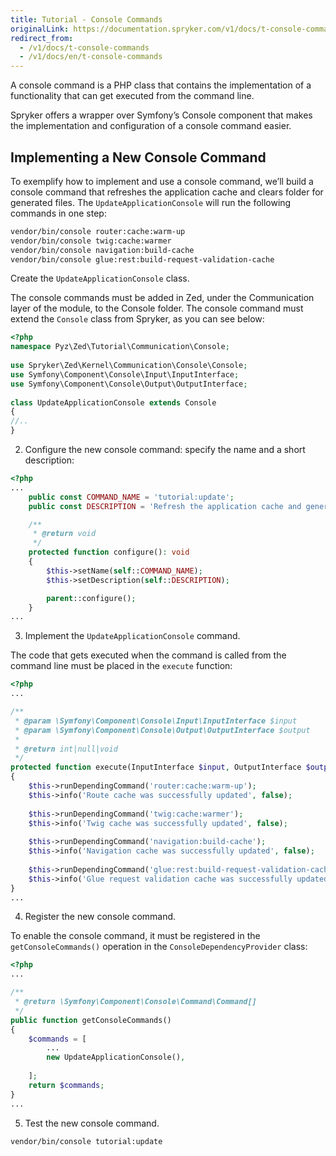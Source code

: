 ```yaml
---
title: Tutorial - Console Commands
originalLink: https://documentation.spryker.com/v1/docs/t-console-commands
redirect_from:
  - /v1/docs/t-console-commands
  - /v1/docs/en/t-console-commands
---
```


A console command is a PHP class that contains the implementation of a functionality that can get executed from the command line.

Spryker offers a wrapper over Symfony’s Console component that makes the implementation and configuration of a console command easier.

## Implementing a New Console Command
To exemplify how to implement and use a console command, we’ll build a console command that refreshes the application cache and clears folder for generated files. The `UpdateApplicationConsole` will run the following commands in one step:

```bash
vendor/bin/console router:cache:warm-up
vendor/bin/console twig:cache:warmer
vendor/bin/console navigation:build-cache
vendor/bin/console glue:rest:build-request-validation-cache
```

Create the `UpdateApplicationConsole` class.

The console commands must be added in Zed, under the Communication layer of the module, to the Console folder. The console command must extend the `Console` class from Spryker, as you can see below:

```php
<?php
namespace Pyz\Zed\Tutorial\Communication\Console;
 
use Spryker\Zed\Kernel\Communication\Console\Console;
use Symfony\Component\Console\Input\InputInterface;
use Symfony\Component\Console\Output\OutputInterface;
 
class UpdateApplicationConsole extends Console
{ 
//..
}
```

2. Configure the new console command: specify the name and a short description:

```php
<?php
...
    public const COMMAND_NAME = 'tutorial:update';
    public const DESCRIPTION = 'Refresh the application cache and generated files';

    /**
     * @return void
     */
    protected function configure(): void
    {
        $this->setName(self::COMMAND_NAME);
        $this->setDescription(self::DESCRIPTION);

        parent::configure();
    }
...
```

3. Implement the `UpdateApplicationConsole` command.

The code that gets executed when the command is called from the command line must be placed in the `execute` function:

```php
<?php
...

/**
 * @param \Symfony\Component\Console\Input\InputInterface $input
 * @param \Symfony\Component\Console\Output\OutputInterface $output
 *
 * @return int|null|void
 */
protected function execute(InputInterface $input, OutputInterface $output)
{
    $this->runDependingCommand('router:cache:warm-up');
    $this->info('Route cache was successfully updated', false);
        
    $this->runDependingCommand('twig:cache:warmer');
    $this->info('Twig cache was successfully updated', false);
        
    $this->runDependingCommand('navigation:build-cache');
    $this->info('Navigation cache was successfully updated', false);
        
    $this->runDependingCommand('glue:rest:build-request-validation-cache');
    $this->info('Glue request validation cache was successfully updated', false);
}
...
```

4. Register the new console command.

To enable the console command, it must be registered in the `getConsoleCommands()` operation in the `ConsoleDependencyProvider` class:

```php
<?php
...

/**
 * @return \Symfony\Component\Console\Command\Command[]
 */
public function getConsoleCommands()
{
    $commands = [
        ...
        new UpdateApplicationConsole(),
 
    ];
    return $commands;
}
...
```

5. Test the new console command.

```bash
vendor/bin/console tutorial:update
```
